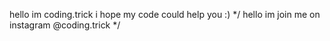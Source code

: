 hello im  coding.trick i hope my code could help you :) */
hello im join me on instagram @coding.trick */



